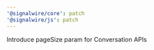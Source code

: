 ```yaml
---
'@signalwire/core': patch
'@signalwire/js': patch
---
```


Introduce pageSize param for Conversation APIs
